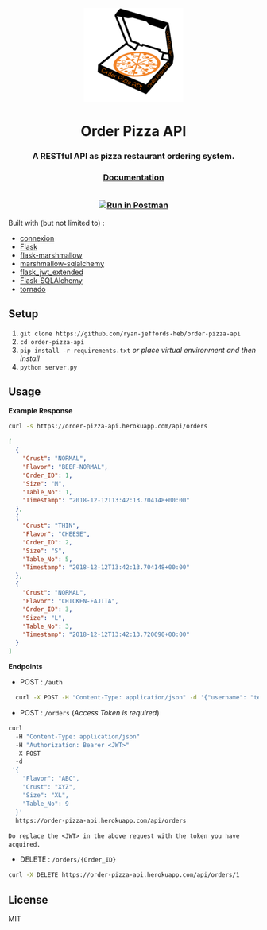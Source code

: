 <p align="center"><img alt= "logo" src="images/logo.png" width="200"></p>
<h1 align="center">Order Pizza API</h1>
<h3 align="center">A RESTful API as pizza restaurant ordering system.</h3>

<h3 align="center">
<a href="https://order-pizza-api.herokuapp.com/api/ui">Documentation </a>
</br>
</br>

[![Run in Postman](https://run.pstmn.io/button.svg)](https://app.getpostman.com/run-collection/060895f2f997c9d08e1d#?env%5Bserver%5D=W3sia2V5IjoidXJsIiwidmFsdWUiOiIiLCJlbmFibGVkIjp0cnVlfV0=)

</h1>

Built with (but not limited to) :
   * [connexion](https://github.com/zalando/connexion)
   * [Flask](https://github.com/pallets/flask)
   * [flask-marshmallow](https://github.com/marshmallow-code/flask-marshmallow)
   * [marshmallow-sqlalchemy](https://github.com/marshmallow-code/marshmallow-sqlalchemy)
   * [flask_jwt_extended](https://github.com/vimalloc/flask-jwt-extended)
   * [Flask-SQLAlchemy](https://github.com/pallets/flask-sqlalchemy)
   * [tornado](https://github.com/tornadoweb/tornado)


## Setup

1. `git clone https://github.com/ryan-jeffords-heb/order-pizza-api`
2. `cd order-pizza-api`
3. `pip install -r requirements.txt` 
   _or place virtual environment and then install_
4. `python server.py`

## Usage

**Example Response**

```bash
curl -s https://order-pizza-api.herokuapp.com/api/orders
```

```json
[
  {
    "Crust": "NORMAL",
    "Flavor": "BEEF-NORMAL",
    "Order_ID": 1,
    "Size": "M",
    "Table_No": 1,
    "Timestamp": "2018-12-12T13:42:13.704148+00:00"
  },
  {
    "Crust": "THIN",
    "Flavor": "CHEESE",
    "Order_ID": 2,
    "Size": "S",
    "Table_No": 5,
    "Timestamp": "2018-12-12T13:42:13.704148+00:00"
  },
  {
    "Crust": "NORMAL",
    "Flavor": "CHICKEN-FAJITA",
    "Order_ID": 3,
    "Size": "L",
    "Table_No": 3,
    "Timestamp": "2018-12-12T13:42:13.720690+00:00"
  }
]
```

**Endpoints**


* POST : `/auth`    

```bash
  curl -X POST -H "Content-Type: application/json" -d '{"username": "test", "password": "test"}'  https://order-pizza-api.herokuapp.com/api/auth
```

* POST : `/orders`  (_Access Token is required_)

```bash
curl 
  -H "Content-Type: application/json" 
  -H "Authorization: Bearer <JWT>" 
  -X POST 
  -d  
 '{
    "Flavor": "ABC", 
    "Crust": "XYZ",
    "Size": "XL", 
    "Table_No": 9
  }' 
  https://order-pizza-api.herokuapp.com/api/orders
  ```
`Do replace the <JWT> in the above request with the token you have acquired.`


* DELETE : `/orders/{Order_ID}`

```bash
curl -X DELETE https://order-pizza-api.herokuapp.com/api/orders/1
```

## License
MIT
